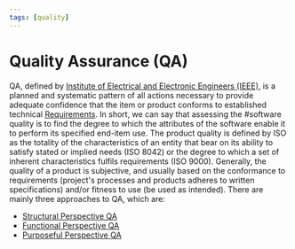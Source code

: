```yaml
---
tags: [quality]
---
```


# Quality Assurance (QA)

QA, defined by [Institute of Electrical and Electronic Engineers (IEEE)](202210010828.md),
is a planned and systematic pattern of all actions necessary to provide adequate
confidence that the item or product conforms to established technical
[Requirements](202303251303.md). In short, we can say that assessing the
#software quality is to find the degree to which the attributes of the software
enable it to perform its specified end-item use. The product quality is defined
by ISO as the totality of the characteristics of an entity that bear on its
ability to satisfy stated or implied needs (ISO 8042) or the degree to which a
set of inherent characteristics fulfils requirements (ISO 9000). Generally, the
quality of a product is subjective, and usually based on the conformance to
requirements (project's processes and products adheres to written
specifications) and/or fitness to use (be used as intended). There are mainly
three approaches to QA, which are:
- [Structural Perspective QA](202304302137.md)
- [Functional Perspective QA](202304302141.md)
- [Purposeful Perspective QA](202304302143.md)
